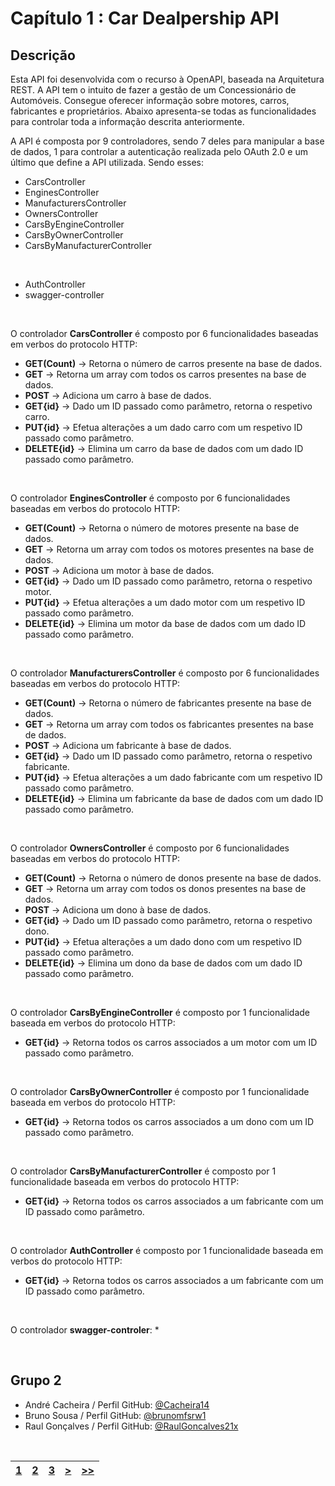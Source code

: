 # Capítulo 1 : Car Dealpership API

## Descrição

Esta API foi desenvolvida com o recurso à OpenAPI, baseada na Arquitetura REST.
A API tem o intuito de fazer a gestão de um Concessionário de Automóveis. Consegue oferecer informação sobre motores, carros, fabricantes e proprietários. Abaixo apresenta-se todas as funcionalidades para controlar toda a informação descrita anteriormente.

A API é composta por 9 controladores, sendo 7 deles para manipular a base de dados, 1 para controlar a autenticação realizada pelo OAuth 2.0 e um último que define a API utilizada. Sendo esses:

* CarsController
* EnginesController
* ManufacturersController
* OwnersController
* CarsByEngineController
* CarsByOwnerController
* CarsByManufacturerController

</br>

* AuthController
* swagger-controller

</br>

O controlador **CarsController** é composto por 6 funcionalidades baseadas em verbos do protocolo HTTP:
* **GET(Count)** -> Retorna o número de carros presente na base de dados.
* **GET** -> Retorna um array com todos os carros presentes na base de dados.
* **POST** -> Adiciona um carro à base de dados.
* **GET{id}** -> Dado um ID passado como parâmetro, retorna o respetivo carro.
* **PUT{id}** -> Efetua alterações a um dado carro com um respetivo ID passado como parâmetro.
* **DELETE{id}** -> Elimina um carro da base de dados com um dado ID passado como parâmetro.

<br>

O controlador **EnginesController** é composto por 6 funcionalidades baseadas em verbos do protocolo HTTP:
* **GET(Count)** -> Retorna o número de motores presente na base de dados.
* **GET** -> Retorna um array com todos os motores presentes na base de dados.
* **POST** -> Adiciona um motor à base de dados.
* **GET{id}** -> Dado um ID passado como parâmetro, retorna o respetivo motor.
* **PUT{id}** -> Efetua alterações a um dado motor com um respetivo ID passado como parâmetro.
* **DELETE{id}** -> Elimina um motor da base de dados com um dado ID passado como parâmetro.

<br>

O controlador **ManufacturersController** é composto por 6 funcionalidades baseadas em verbos do protocolo HTTP:
* **GET(Count)** -> Retorna o número de fabricantes presente na base de dados.
* **GET** -> Retorna um array com todos os fabricantes presentes na base de dados.
* **POST** -> Adiciona um fabricante à base de dados.
* **GET{id}** -> Dado um ID passado como parâmetro, retorna o respetivo fabricante.
* **PUT{id}** -> Efetua alterações a um dado fabricante com um respetivo ID passado como parâmetro.
* **DELETE{id}** -> Elimina um fabricante da base de dados com um dado ID passado como parâmetro.

<br>

O controlador **OwnersController** é composto por 6 funcionalidades baseadas em verbos do protocolo HTTP:
* **GET(Count)** -> Retorna o número de donos presente na base de dados.
* **GET** -> Retorna um array com todos os donos presentes na base de dados.
* **POST** -> Adiciona um dono à base de dados.
* **GET{id}** -> Dado um ID passado como parâmetro, retorna o respetivo dono.
* **PUT{id}** -> Efetua alterações a um dado dono com um respetivo ID passado como parâmetro.
* **DELETE{id}** -> Elimina um dono da base de dados com um dado ID passado como parâmetro.

<br>

O controlador **CarsByEngineController** é composto por 1 funcionalidade baseada em verbos do protocolo HTTP:
* **GET{id}** -> Retorna todos os carros associados a um motor com um ID passado como parâmetro.

<br>

O controlador **CarsByOwnerController** é composto por 1 funcionalidade baseada em verbos do protocolo HTTP:
* **GET{id}** -> Retorna todos os carros associados a um dono com um ID passado como parâmetro.

<br>

O controlador **CarsByManufacturerController** é composto por 1 funcionalidade baseada em verbos do protocolo HTTP:
* **GET{id}** -> Retorna todos os carros associados a um fabricante com um ID passado como parâmetro.

<br>

O controlador **AuthController** é composto por 1 funcionalidade baseada em verbos do protocolo HTTP:
* **GET{id}** -> Retorna todos os carros associados a um fabricante com um ID passado como parâmetro.

<br>

O controlador **swagger-controler**:
*

<br>

## Grupo 2

* André Cacheira / Perfil GitHub: [@Cacheira14](https://github.com/Cacheira14)
* Bruno Sousa / Perfil GitHub: [@brunomfsrw1](https://github.com/brunomfsrw1)
* Raul Gonçalves / Perfil GitHub: [@RaulGoncalves21x](https://github.com/RaulGoncalves21x)

<br>

| [1](capitulo1.md) | [2](capitulo2.md) | [3](capitulo3.md) | [>](capitulo2.md) | [>>](capitulo3.md) |
| :---: | :---: | :---: | :---: | :---: |
